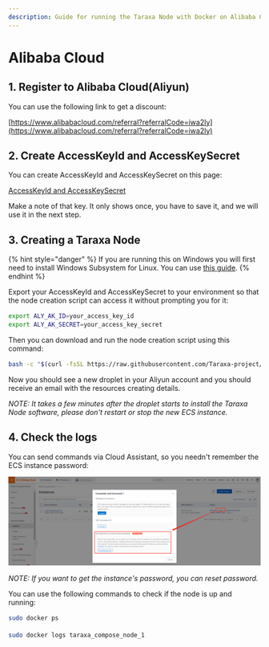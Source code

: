 ```yaml
---
description: Guide for running the Taraxa Node with Docker on Alibaba Cloud
---
```


# Alibaba Cloud

## 1. Register to Alibaba Cloud\(Aliyun\)

You can use the following link to get a discount:

[https://www.alibabacloud.com/referral?referralCode=iwa2ly](https://www.alibabacloud.com/referral?referralCode=iwa2ly)

## 2. Create AccessKeyId and AccessKeySecret

You can create AccessKeyId and AccessKeySecret on this page:

[AccessKeyId and AccessKeySecret](https://usercenter.console.aliyun.com/#/manage/ak)

Make a note of that key. It only shows once, you have to save it, and we will use it in the next step.

## 3. Creating a Taraxa Node

{% hint style="danger" %}
If you are running this on Windows you will first need to install Windows Subsystem for Linux. You can use [this guide](https://docs.microsoft.com/en-us/windows/wsl/install-win10).
{% endhint %}

Export your AccessKeyId and AccessKeySecret to your environment so that the node creation script can access it without prompting you for it:

```bash
export ALY_AK_ID=your_access_key_id
export ALY_AK_SECRET=your_access_key_secret
```

Then you can download and run the node creation script using this command:

```bash
bash -c "$(curl -fsSL https://raw.githubusercontent.com/Taraxa-project/taraxa-ops/master/scripts/one-click-Alibaba-Cloud.sh)"
```

Now you should see a new droplet in your Aliyun account and you should receive an email with the resources creating details.

_NOTE: It takes a few minutes after the droplet starts to install the Taraxa Node software, please don't restart or stop the new ECS instance._

## 4. Check the logs

You can send commands via Cloud Assistant, so you needn't remember the ECS instance password:

![how to send commands](../../.gitbook/assets/alibaba_cloud_connect_with_assistant.png)

_NOTE: If you want to get the instance's password, you can reset password._

You can use the following commands to check if the node is up and running:

```bash
sudo docker ps

sudo docker logs taraxa_compose_node_1
```

